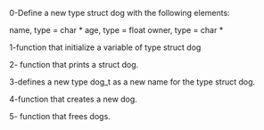 0-Define a new type struct dog with the following elements:

name, type = char *
age, type = float
owner, type = char *

1-function that initialize a variable of type struct dog

2- function that prints a struct dog.

3-defines a new type dog_t as a new name for the type struct dog.

4-function that creates a new dog.

5- function that frees dogs.
